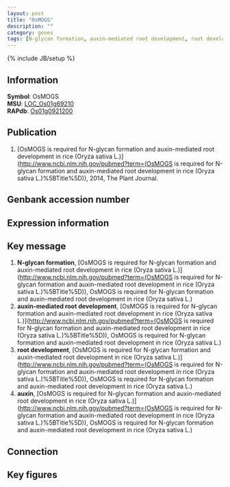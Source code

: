 ```yaml
---
layout: post
title: "OsMOGS"
description: ""
category: genes
tags: [N-glycan formation, auxin-mediated root development, root development, auxin]
---
```

{% include JB/setup %}

## Information
__Symbol__: OsMOGS  
__MSU__: [LOC_Os01g69210](http://rice.plantbiology.msu.edu/cgi-bin/ORF_infopage.cgi?orf=LOC_Os01g69210)  
__RAPdb__: [Os01g0921200](http://rapdb.dna.affrc.go.jp/viewer/gbrowse_details/irgsp1?name=Os01g0921200)  

## Publication
1. [OsMOGS is required for N-glycan formation and auxin-mediated root development in rice (Oryza sativa L.)](http://www.ncbi.nlm.nih.gov/pubmed?term=(OsMOGS is required for N-glycan formation and auxin-mediated root development in rice (Oryza sativa L.)%5BTitle%5D)), 2014, The Plant Journal.

## Genbank accession number

## Expression information

## Key message
1. __N-glycan formation__, [OsMOGS is required for N-glycan formation and auxin-mediated root development in rice (Oryza sativa L.)](http://www.ncbi.nlm.nih.gov/pubmed?term=(OsMOGS is required for N-glycan formation and auxin-mediated root development in rice (Oryza sativa L.)%5BTitle%5D)), OsMOGS is required for N-glycan formation and auxin-mediated root development in rice (Oryza sativa L.)
2. __auxin-mediated root development__, [OsMOGS is required for N-glycan formation and auxin-mediated root development in rice (Oryza sativa L.)](http://www.ncbi.nlm.nih.gov/pubmed?term=(OsMOGS is required for N-glycan formation and auxin-mediated root development in rice (Oryza sativa L.)%5BTitle%5D)), OsMOGS is required for N-glycan formation and auxin-mediated root development in rice (Oryza sativa L.)
3. __root development__, [OsMOGS is required for N-glycan formation and auxin-mediated root development in rice (Oryza sativa L.)](http://www.ncbi.nlm.nih.gov/pubmed?term=(OsMOGS is required for N-glycan formation and auxin-mediated root development in rice (Oryza sativa L.)%5BTitle%5D)), OsMOGS is required for N-glycan formation and auxin-mediated root development in rice (Oryza sativa L.)
4. __auxin__, [OsMOGS is required for N-glycan formation and auxin-mediated root development in rice (Oryza sativa L.)](http://www.ncbi.nlm.nih.gov/pubmed?term=(OsMOGS is required for N-glycan formation and auxin-mediated root development in rice (Oryza sativa L.)%5BTitle%5D)), OsMOGS is required for N-glycan formation and auxin-mediated root development in rice (Oryza sativa L.)

## Connection

## Key figures



